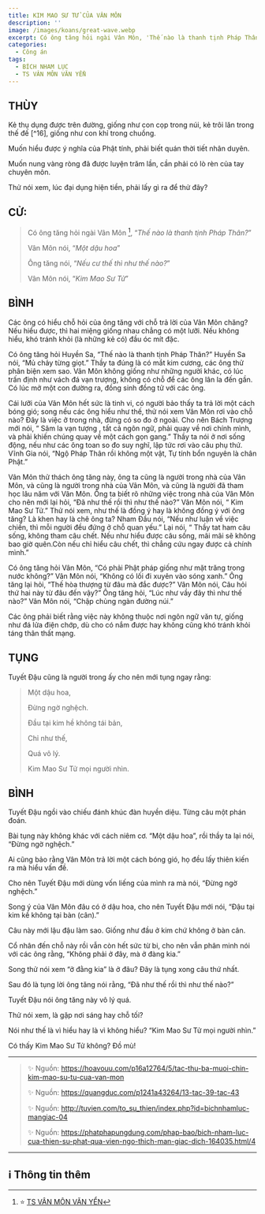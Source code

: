 ```yaml
---
title: KIM MAO SƯ TỬ CỦA VÂN MÔN
description: ''
image: /images/koans/great-wave.webp
excerpt: Có ông tăng hỏi ngài Vân Môn, 'Thế nào là thanh tịnh Pháp Thân?'. Vân Môn nói, 'Một dậu hoa'
categories:
  - Công án
tags:
  - BÍCH NHAM LỤC
  - TS VÂN MÔN VĂN YỂN
---
```


## THÙY

Kẻ thụ dụng được trên đường, giống như con cọp trong núi, kẻ trôi lăn trong thế đế [^16], giống như con khỉ trong chuồng.

Muốn hiểu được ý nghĩa của Phật tính, phải biết quán thời tiết nhân duyên.

Muốn nung vàng ròng đã được luyện trăm lần, cần phải có lò rèn của tay chuyên môn.

Thử nói xem, lúc đại dụng hiện tiền, phải lấy gì ra để thử đây?

## CỬ:

> Có ông tăng hỏi ngài Vân Môn [^1], “_Thế nào là thanh tịnh Pháp Thân?_”
>
> Vân Môn nói, “_Một dậu hoa_”
>
> Ông tăng nói, “_Nếu cư thế thì như thế nào?_”
>
> Vân Môn nói, “_Kim Mao Sư Tử_”

## BÌNH

Các ông có hiểu chỗ hỏi của ông tăng với chỗ trả lời của Vân Môn chăng? Nếu hiểu được, thì hai miệng giống nhau chẳng có một lưỡi. Nếu không hiểu, khó tránh khỏi (là những kẻ có) đầu óc mít đặc.

Có ông tăng hỏi Huyền Sa, “Thế nào là thanh tịnh Pháp Thân?” Huyền Sa nói, “Mủ chảy từng giọt.” Thầy ta đúng là có mắt kim cương, các ông thử phân biện xem sao. Vân Môn không giống như những người khác, có lúc trấn định như vách đá vạn trượng, không có chỗ để các ông lân la đến gần. Có lúc mở một con đường ra, đồng sinh đồng tử với các ông.

Cái lưỡi của Vân Môn hết sức là tinh vi, có người bảo thấy ta trả lời một cách bóng gió; song nếu các ông hiểu như thế, thử nói xem Vân Môn rơi vào chỗ nào? Đây là việc ở trong nhà, đừng có so đo ở ngoài. Cho nên Bách Trượng mới nói, “ Sâm la vạn tượng , tất cả ngôn ngữ, phải quay về nơi chính mình, và phải khiến chúng quay về một cách gọn gang.” Thầy ta nói ở nơi sống động, nếu như các ông toan so đo suy nghĩ, lập tức rơi vào câu phụ thứ. Vĩnh Gia nói, “Ngộ Pháp Thân rồi không một vật, Tự tính bổn nguyên là chân Phật.”

Vân Môn thử thách ông tăng này, ông ta cũng là người trong nhà của Vân Môn, và cũng là người trong nhà của Vân Môn, và cũng là người đã tham học lâu năm với Vân Môn. Ông ta biết rõ những việc trong nhà của Vân Môn cho nên mới lại hỏi, “Đã như thế rồi thì như thế nào?” Vân Môn nói, “ Kim Mao Sư Tử.” Thử nói xem, như thế là đồng ý hay là không đồng ý với ông tăng? Là khen hay là chê ông ta? Nham Đầu nói, “Nếu như luận về việc chiến, thì mỗi người đều đứng ở chỗ quan yếu.” Lại nói, “ Thầy tat ham câu sống, không tham câu chết. Nếu như hiểu được câu sống, mãi mãi sẽ không bao giờ quên.Còn nếu chỉ hiểu câu chết, thì chẳng cứu ngay được cả chính mình.”

Có ông tăng hỏi Vân Môn, “Có phải Phật pháp giống như mặt trăng trong nước không?” Vân Môn nói, “Không có lối đi xuyên vào sóng xanh.” Ông tăng lại hỏi, “Thế hòa thượng từ đâu mà đắc được?” Vân Môn nói, Câu hỏi thứ hai này từ đâu đến vậy?” Ông tăng hỏi, “Lúc như vầy đây thì như thế nào?” Vân Môn nói, “Chập chùng ngàn đường núi.”

Các ông phải biết rằng việc này không thuộc nơi ngôn ngữ văn tự, giống như đá lửa điện chớp, dù cho có nắm được hay không cũng khó tránh khỏi táng thân thất mạng.

## TỤNG

Tuyết Đậu cũng là người trong ấy cho nên mới tụng ngay rằng:

> Một dậu hoa,
>
> Đừng ngờ nghệch.
>
> Đầu tại kim hề không tái bản,
>
> Chỉ như thế,
>
> Quá vô lý.
>
> Kim Mao Sư Tử mọi người nhìn.

## BÌNH

Tuyết Đậu ngồi vào chiếu đánh khúc đàn huyền diệu. Từng câu một phán đoán.

Bài tụng này không khác với cách niêm cơ. “Một dậu hoa”, rồi thầy ta lại nói, “Đừng ngờ nghệch.”

Ai cũng bảo rằng Vân Môn trả lời một cách bóng gió, họ đều lấy thiên kiến ra mà hiểu vấn đề.

Cho nên Tuyết Đậu mới dùng vốn liếng của mình ra mà nói, “Đừng ngờ nghệch.”

Song ý của Vân Môn đâu có ở dậu hoa, cho nên Tuyết Đậu mới nói, “Đậu tại kim kề không tại bàn (cân).”

Câu này mới lậu đậu làm sao. Giống như đầu ở kim chứ không ở bàn cân.

Cổ nhân đến chỗ này rồi vẫn còn hết sức từ bi, cho nên vẫn phân minh nói với các ông rằng, “Không phải ở đây, mà ở đàng kia.”

Song thử nói xem “ở đằng kia” là ở đâu? Đây là tụng xong câu thứ nhất.

Sau đó là tụng lời ông tăng nói rằng, “Đã như thế rồi thì như thế nào?”

Tuyết Đậu nói ông tăng này vô lý quá.

Thử nói xem, là gặp nơi sáng hay chỗ tối?

Nói như thế là vì hiểu hay là vì không hiểu? “Kim Mao Sư Tử mọi người nhìn.”

Có thấy Kim Mao Sư Tử không? Đồ mù!

<hr class="blog-rule" />

> ✨ Nguồn: https://hoavouu.com/p16a12764/5/tac-thu-ba-muoi-chin-kim-mao-su-tu-cua-van-mon
>
> ✨ Nguồn: https://quangduc.com/p1241a43264/13-tac-39-tac-43
>
> ✨ Nguồn: http://tuvien.com/to_su_thien/index.php?id=bichnhamluc-mangiac-04
>
> ✨ Nguồn: https://phatphapungdung.com/phap-bao/bich-nham-luc-cua-thien-su-phat-qua-vien-ngo-thich-man-giac-dich-164035.html/4

<hr class="blog-rule" />

## ℹ️ Thông tin thêm

[^1]: ⭐️ <a href="https://blog.phapthihoi.org/gt-member/ts-van-mon-van-yen/" target="_blank">TS VÂN MÔN VĂN YỂN</a>

